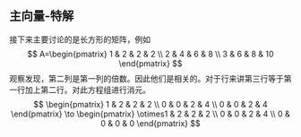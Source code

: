 ## 主向量-特解

接下来主要讨论的是长方形的矩阵，例如
$$
A=\begin{pmatrix}
1 & 2 & 2 & 2 \\
2 & 4 & 6 & 8 \\
3 & 6 & 8 & 10
\end{pmatrix}
$$
观察发现，第二列是第一列的倍数。因此他们是相关的。对于行来讲第三行等于第一行加上第二行。对此方程组进行消元。
$$
\begin{pmatrix}
1  & 2 & 2 & 2 \\
0 & 0 & 2 & 4 \\
0 & 0 & 2 & 4 
\end{pmatrix}
\to
\begin{pmatrix}
\otimes1 & 2 & 2 & 2 \\
0 & 0 & 2 & 4 \\
0 & 0 & 0 & 0
\end{pmatrix}
$$